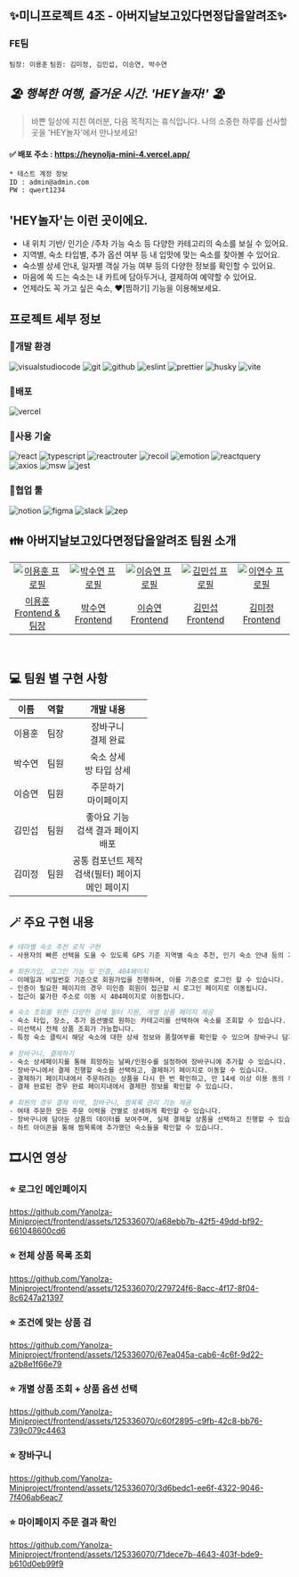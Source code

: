 ## ✨미니프로젝트 4조 - 아버지날보고있다면정답을알려조✨

### **FE팀**

`팀장: 이용훈`
`팀원: 김미정, 김민섭, 이승연, 박수연`

## _🏖️ 행복한 여행, 즐거운 시간. 'HEY놀자!' 🏖️_

> 바쁜 일상에 지친 여러분, 다음 목적지는 휴식입니다.
> 나의 소중한 하루를 선사할 곳을 'HEY놀자'에서 만나보세요!

#### ✅ 배포 주소 : https://heynolja-mini-4.vercel.app/
```sh
* 테스트 계정 정보
ID : admin@admin.com
PW : qwert1234
```

## 'HEY놀자'는 이런 곳이에요.

- 내 위치 기반/ 인기순 /주차 가능 숙소 등 다양한 카테고리의 숙소를 보실 수 있어요.
- 지역별, 숙소 타입별, 추가 옵션 여부 등 내 입맛에 맞는 숙소를 찾아볼 수 있어요.
- 숙소별 상세 안내, 일자별 객실 가능 여부 등의 다양한 정보를 확인할 수 있어요.
- 마음에 쏙 드는 숙소는 내 카트에 담아두거나, 결제하여 예약할 수 있어요.
- 언제라도 꼭 가고 싶은 숙소, ❤️[찜하기] 기능을 이용해보세요.

## 프로젝트 세부 정보

### 📍개발 환경

<img alt="visualstudiocode" src="https://img.shields.io/badge/visualstudiocode-007ACC.svg?&style=for-the-badge&logo=visualstudiocode&logoColor=white"/> <img alt="git" src="https://img.shields.io/badge/git-F05032.svg?&style=for-the-badge&logo=git&logoColor=white"/> <img alt="github" src="https://img.shields.io/badge/github-181717.svg?&style=for-the-badge&logo=github&logoColor=white"/> <img alt="eslint" src="https://img.shields.io/badge/eslint-58A616.svg?&style=for-the-badge&logo=eslint&logoColor=white"/> <img alt="prettier" src="https://img.shields.io/badge/prettier-F7B93E.svg?&style=for-the-badge&logo=prettier&logoColor=white"/> <img alt="husky" src="https://img.shields.io/badge/husky-FFE033.svg?&style=for-the-badge&logo=husky&logoColor=white"/> <img alt="vite" src="https://img.shields.io/badge/vite-646CFF.svg?&style=for-the-badge&logo=vite&logoColor=white"/>

### 📍배포

<img alt="vercel" src="https://img.shields.io/badge/vercel-1BB3A4.svg?&style=for-the-badge&logo=vercel&logoColor=white"/>

### 📍사용 기술

<img alt="react" src="https://img.shields.io/badge/react-61DAFB.svg?&style=for-the-badge&logo=react&logoColor=black"/> <img alt="typescript" src="https://img.shields.io/badge/typescript-3178C6.svg?&style=for-the-badge&logo=typescript&logoColor=white"/> <img alt="reactrouter" src="https://img.shields.io/badge/reactrouter-CA4245.svg?&style=for-the-badge&logo=reactrouter&logoColor=white"/> <img alt="recoil" src="https://img.shields.io/badge/recoil-3578E5.svg?&style=for-the-badge&logo=recoil&logoColor=white"/> <img alt="emotion" src="https://img.shields.io/badge/emotion-D26AC2.svg?&style=for-the-badge&logo=emotion&logoColor=white"/> <img alt="reactquery" src="https://img.shields.io/badge/reactquery-FF4154.svg?&style=for-the-badge&logo=reactquery&logoColor=white"/> <img alt="axios" src="https://img.shields.io/badge/axios-F9CB61.svg?&style=for-the-badge&logo=axios&logoColor=black"/> <img alt="msw" src="https://img.shields.io/badge/msw-9A8555.svg?&style=for-the-badge&logo=msw&logoColor=white"/> <img alt="jest" src="https://img.shields.io/badge/jest-C21325.svg?&style=for-the-badge&logo=jest&logoColor=white"/>

### 📍협업 툴

<img alt="notion" src="https://img.shields.io/badge/notion-E6E6E6.svg?&style=for-the-badge&logo=notion&logoColor=black"/> <img alt="figma" src="https://img.shields.io/badge/figma-F24E1E.svg?&style=for-the-badge&logo=figma&logoColor=white"/> <img alt="slack" src="https://img.shields.io/badge/slack-4608AD.svg?&style=for-the-badge&logo=slack&logoColor=white"/> <img alt="zep" src="https://img.shields.io/badge/zep-EC008C.svg?&style=for-the-badge&logo=zep&logoColor=white"/>

## 👪 아버지날보고있다면정답을알려조 팀원 소개

<table>
  <tr>
    <td align="center" width="150px">
      <a href="https://github.com/2YH02" target="_blank">
        <img src="https://avatars.githubusercontent.com/u/125336070?v=4" alt=
        "이용훈 프로필" />
      </a>
    </td>
    <td align="center" width="150px">
      <a href="https://github.com/suyeonnnnnnn" target="_blank">
        <img src="https://avatars.githubusercontent.com/u/92326949?v=4" alt="박수연 프로필" />
      </a>
    </td>
    <td align="center" width="150px">
      <a href="https://github.com/ewinkite" target="_blank">
        <img src="https://avatars.githubusercontent.com/u/139189610?v=4" alt="이승연 프로필" />
      </a>
    </td>
    </td>
    <td align="center" width="150px">
      <a href="https://github.com/LikeFireAndSky" target="_blank">
        <img src="https://avatars.githubusercontent.com/u/107862297?v=4"alt="김민섭 프로필" />
      </a>
    </td>
    <td align="center" width="150px">
      <a href="https://github.com/mysdpy30s" target="_blank">
        <img src="https://avatars.githubusercontent.com/u/137375435?v=4"alt="이연수 프로필" />
      </a>
    </td>
  </tr>
  <tr> 
    <td align="center">
      <a href="https://github.com/2YH02" target="_blank">
        이용훈<br />
        Frontend & 팀장
      </a>
    </td>
    <td align="center">
      <a href="https://github.com/suyeonnnnnnn" target="_blank">
        박수연<br />
        Frontend
      </a>
    </td>
    <td align="center">
      <a href="https://github.com/ewinkite" target="_blank">
        이승연<br />
        Frontend
      </a>
    </td>
    <td align="center">
      <a href="https://github.com/LikeFireAndSky" target="_blank">
        김민섭<br />
        Frontend
      </a>
    </td>
    <td align="center">
      <a href="https://github.com/mysdpy30s" target="_blank">
        김미정<br />
        Frontend
      </a>
    </td>
  </tr>
</table>
<br>

## 💻 팀원 별 구현 사항

|  이름  | 역할 |             <div align="center">개발 내용</div>              |
| :----: | :--: | :----------------------------------------------------------: |
| 이용훈 | 팀장 |                    장바구니</br>결제 완료                    |
| 박수연 | 팀원 |               숙소 상세</br>방 타입 상세</br>                |
| 이승연 | 팀원 |                주문하기</br> 마이페이지</br>                 |
| 김민섭 | 팀원 |        좋아요 기능 </br> 검색 결과 페이지 </br> 배포         |
| 김미정 | 팀원 | 공통 컴포넌트 제작 </br> 검색(필터) 페이지 </br> 메인 페이지 |

## 🪄 주요 구현 내용

```sh
# 테마별 숙소 추천 로직 구현
- 사용자의 빠른 선택을 도울 수 있도록 GPS 기준 지역별 숙소 추천, 인기 숙소 안내 등의 기능을 제공합니다.
```

```sh
# 회원가입, 로그인 기능 및 인증, 404페이지
- 이메일과 비밀번호 기준으로 회원가입을 진행하며, 이를 기준으로 로그인 할 수 있습니다.
- 인증이 필요한 페이지의 경우 미인증 회원이 접근할 시 로그인 페이지로 이동됩니다.
- 접근이 불가한 주소로 이동 시 404페이지로 이동합니다.
```

```sh
# 숙소 조회를 위한 다양한 검색 필터 지원, 개별 상품 페이지 제공
- 숙소 타입, 장소, 추가 옵션별로 원하는 카테고리를 선택하여 숙소를 조회할 수 있습니다.
- 미선택시 전체 상품 조회가 가능합니다.
- 특정 숙소 클릭시 해당 숙소에 대한 상세 정보와 품절여부를 확인할 수 있으며 장바구니 담기 및 바로 주문하기를 진행할 수 있습니다.
```

```sh
# 장바구니, 결제하기
- 숙소 상세페이지를 통해 희망하는 날짜/인원수를 설정하여 장바구니에 추가할 수 있습니다.
- 장바구니에서 결제 진행할 숙소를 선택하고, 결제하기 페이지로 이동할 수 있습니다.
- 결제하기 페이지내에서 주문하려는 상품을 다시 한 번 확인하고, 만 14세 이상 이용 동의 체크박스를 필수로 입력 받은 후 결제할 수 있습니다.
- 결제 완료된 경우 완료 페이지내에서 결제한 정보를 확인할 수 있습니다.
```

```sh
# 회원의 경우 결제 이력, 장바구니, 찜목록 관리 기능 제공
- 여태 주문한 모든 주문 이력을 건별로 상세하게 확인할 수 있습니다.
- 장바구니에 담아둔 상품의 데이터를 보여주며, 실제 결제할 상품을 선택하고 진행할 수 있습니다.
- 하트 아이콘을 통해 찜목록에 추가했던 숙소들을 확인할 수 있습니다.
```



## 🎞️시연 영상
### ⭐ 로그인 메인페이지

https://github.com/Yanolza-Miniproject/frontend/assets/125336070/a68ebb7b-42f5-49dd-bf92-661048600cd6

### ⭐ 전체 상품 목록 조회

https://github.com/Yanolza-Miniproject/frontend/assets/125336070/279724f6-8acc-4f17-8f04-8c6247a21397

### ⭐ 조건에 맞는 상품 검

https://github.com/Yanolza-Miniproject/frontend/assets/125336070/67ea045a-cab6-4c6f-9d22-a2b8e1f66e79

### ⭐ 개별 상품 조회 + 상품 옵션 선택 

https://github.com/Yanolza-Miniproject/frontend/assets/125336070/c60f2895-c9fb-42c8-bb76-739c079c4463

### ⭐ 장바구니

https://github.com/Yanolza-Miniproject/frontend/assets/125336070/3d6bedc1-ee6f-4322-9046-7f406ab6eac7

### ⭐ 마이페이지 주문 결과 확인

https://github.com/Yanolza-Miniproject/frontend/assets/125336070/71dece7b-4643-403f-bde9-b610d0eb99f9
